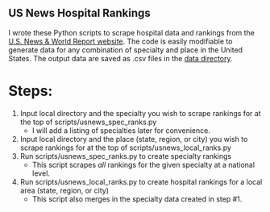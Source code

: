 ## US News Hospital Rankings

I wrote these Python scripts to scrape hospital data and rankings from the [U.S. News & World Report website](https://health.usnews.com/best-hospitals). The code is easily modifiable to generate data for any combination of specialty and place in the United States. The output data are saved as .csv files in the [data directory](https://github.com/amandakreider/US-News-Hospital-Rankings/tree/main/data).

# Steps:

1. Input local directory and the specialty you wish to scrape rankings for at the top of scripts/usnews_spec_ranks.py
   - I will add a listing of specialties later for convenience.
2. Input local directory and the place (state, region, or city) you wish to scrape rankings for at the top of scripts/usnews_local_ranks.py
3. Run scripts/usnews_spec_ranks.py to create specialty rankings 
   - This script scrapes *all* rankings for the given specialty at a national level.
4. Run scripts/usnews_local_ranks.py to create hospital rankings for a local area (state, region, or city)
   - This script also merges in the specialty data created in step #1.


